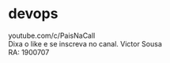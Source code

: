# devops
youtube.com/c/PaisNaCall<br/>
Dixa o like e se inscreva no canal.
Victor Sousa<br/>
RA: 1900707
